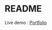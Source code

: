 # README

Live demo : <a href="https://tohirmuhammadloiq.github.io/portfolio" target="_blank">Portfolio</a>
